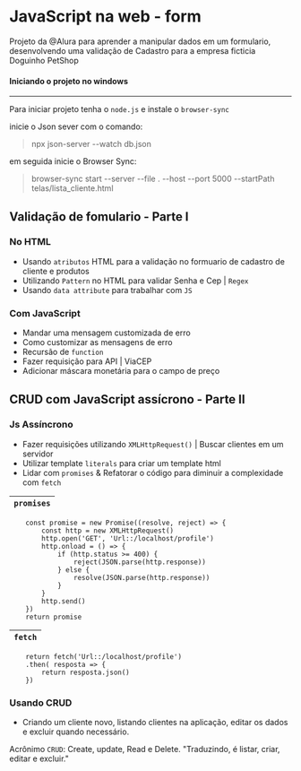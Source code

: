 # JavaScript na web - form

Projeto da @Alura para aprender a manipular dados em um formulario, desenvolvendo uma validação de Cadastro para a empresa ficticia Doguinho PetShop

#### Iniciando o projeto no windows
 ---------
 Para iniciar projeto tenha o `node.js` e instale o `browser-sync`

 inicie o Json sever com o comando: 
 > npx json-server --watch db.json

 em seguida inicie o Browser Sync:
 > browser-sync start --server --file . --host --port 5000 --startPath telas/lista_cliente.html 

## Validação de fomulario - Parte I

 ### No HTML
 - Usando `atributos` HTML para a validação no formuario de cadastro de cliente e produtos
 - Utilizando `Pattern` no HTML para validar Senha e Cep | `Regex` 
 - Usando `data attribute` para trabalhar com `JS` 
 
 ### Com JavaScript
 - Mandar uma mensagem customizada de erro 
 - Como customizar as mensagens de erro
 - Recursão de `function`
 - Fazer requisição para API | ViaCEP
 - Adicionar máscara monetária para o campo de preço


## CRUD com JavaScript assícrono - Parte II

 ### Js Assíncrono 
 - Fazer requisições utilizando `XMLHttpRequest()` | Buscar clientes em um servidor
 - Utilizar template `literals` para criar um template html
 - Lidar com `promises` & Refatorar o código para diminuir a complexidade com `fetch`

 | `promises` |
 | --- |  
```
    const promise = new Promise((resolve, reject) => {     
        const http = new XMLHttpRequest()                 
        http.open('GET', 'Url::/localhost/profile')
        http.onload = () => {                            
            if (http.status >= 400) {                     
                reject(JSON.parse(http.response))           
            } else {                                     
                resolve(JSON.parse(http.response))        
            }                                            
        }                                                
        http.send()                                      
    })                                                   
    return promise                                       
```
 | `fetch` |
 | --- |

```
    return fetch('Url::/localhost/profile')
    .then( resposta => {
        return resposta.json()
    })
```
### Usando CRUD 
  - Criando um cliente novo, listando clientes na aplicação, editar os dados e excluir quando necessário.

Acrônimo `CRUD`: Create, update, Read e Delete. 
"Traduzindo, é listar, criar, editar e excluir."
